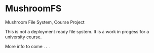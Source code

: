 MushroomFS
==========

Mushroom File System, Course Project

This is not a deployment ready file system.  It is a work in progess for a university course.

More info to come . . .

